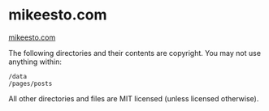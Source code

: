 # mikeesto.com

[mikeesto.com](https://mikeesto.com)

The following directories and their contents are copyright. You may not use anything within:

```
/data
/pages/posts
```

All other directories and files are MIT licensed (unless licensed otherwise).
